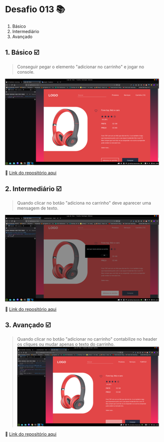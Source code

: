 # Desafio 013 :books:

1. Básico
2. Intermediário 
3. Avançado



## 1. Básico :ballot_box_with_check:
> Conseguir pegar o elemento "adicionar no carrinho" e jogar no console. 

 ![challenge basic 013 done](challenge-basic-013.png)



:memo: [Link do repositório aqui](https://github.com/StefanyVasc/loja-fone/commit/c9e5aaca809760746a2093973967720910ada535)

## 2. Intermediário :ballot_box_with_check:
> Quando clicar no botão "adiciona no carrinho" deve aparecer uma mensagem de texto.

 ![challenge basic 013 done](challenge-intermediate-013.png)

:memo: [Link do repositório aqui](https://github.com/StefanyVasc/loja-fone/commit/0ddf86c886cbcd5fbe2ecca850efaa450368b2f9)


## 3. Avançado :ballot_box_with_check:
> Quando clicar no botão "adicionar no carrinho" contabilize no header os cliques ou mudar apenas o texto do carrinho. 
 ![challenge basic 013 done](challenge-advanced-013.png)

:memo: [Link do repositório aqui](https://github.com/StefanyVasc/loja-fone/commit/6300fe774f07836c6d102f0ca330fbcfb2870aaa)




